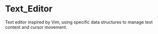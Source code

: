 # Text_Editor
Text editor inspired by Vim, using specific data structures to manage text content and cursor movement.
